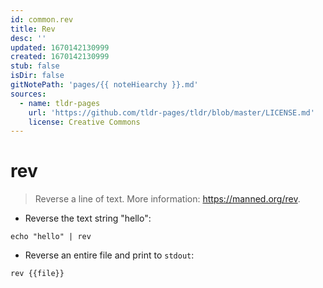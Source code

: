 ```yaml
---
id: common.rev
title: Rev
desc: ''
updated: 1670142130999
created: 1670142130999
stub: false
isDir: false
gitNotePath: 'pages/{{ noteHiearchy }}.md'
sources:
  - name: tldr-pages
    url: 'https://github.com/tldr-pages/tldr/blob/master/LICENSE.md'
    license: Creative Commons
---
```

# rev

> Reverse a line of text.
> More information: <https://manned.org/rev>.

- Reverse the text string "hello":

`echo "hello" | rev`

- Reverse an entire file and print to `stdout`:

`rev {{file}}`

